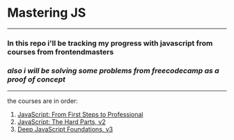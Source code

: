 # Mastering JS 
---
### In this repo i'll be tracking my progress with javascript from courses from frontendmasters
### *also i will be solving some problems from freecodecamp as a proof of concept*
---
the courses are in order:
1. [JavaScript: From First Steps to Professional][js1]
2. [JavaScript: The Hard Parts, v2][js2]
3. [Deep JavaScript Foundations, v3][js3]


[js1]: https://frontendmasters.com/courses/javascript-first-steps/
[js2]: https://frontendmasters.com/courses/javascript-hard-parts-v2/
[js3]: https://frontendmasters.com/courses/deep-javascript-v3/